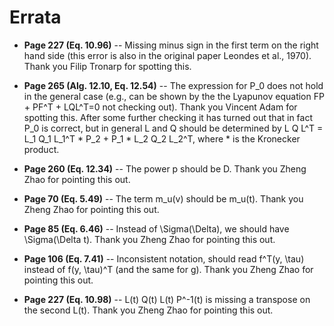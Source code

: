 # Errata

* **Page 227 (Eq. 10.96)** -- Missing minus sign in the first term on the right hand side (this error is also in the original paper Leondes et al., 1970). Thank you Filip Tronarp for spotting this. 

* **Page 265 (Alg. 12.10, Eq. 12.54)** -- The expression for P_0 does not hold in the general case (e.g., can be shown by the the Lyapunov equation FP + PF^T + LQL^T=0 not checking out). Thank you Vincent Adam for spotting this. After some further checking it has turned out that in fact P_0 is correct, but in general L and Q should be determined by L Q L^T = L_1 Q_1 L_1^T * P_2 + P_1 * L_2 Q_2 L_2^T, where * is the Kronecker product.

* **Page 260 (Eq. 12.34)** -- The power p should be D. Thank you Zheng Zhao for pointing this out.

* **Page 70 (Eq. 5.49)** -- The term m_u(v) should be m_u(t). Thank you Zheng Zhao for pointing this out.

* **Page 85 (Eq. 6.46)** -- Instead of \Sigma(\Delta), we should have \Sigma(\Delta t). Thank you Zheng Zhao for pointing this out.

* **Page 106 (Eq. 7.41)** -- Inconsistent notation, should read f^T(y, \tau) instead of f(y, \tau)^T (and the same for g). Thank you Zheng Zhao for pointing this out.

* **Page 227 (Eq. 10.98)** -- L(t) Q(t) L(t) P^-1(t) is missing a transpose on the second L(t). Thank you Zheng Zhao for pointing this out.
